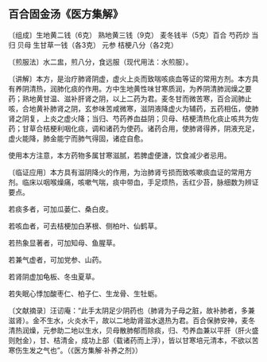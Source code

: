 ## 百合固金汤《医方集解》

〔组成〕生地黄二钱（6克） 熟地黄三钱（9克） 麦冬钱半（5克）百合 芍药炒 当归 贝母 生甘草一钱（各3克） 元参 桔梗八分（各2克）

〔煎服法〕水二盅，煎八分，食远服（现代用法：水煎服）。

〔讲解〕本方，是治疗肺肾阴虚，虚火上炎而致喘咳痰血等证的常用方剂。本方具有养阴清热，润肺化痰的作用。方中生地黄性味甘寒质润，为养阴清肺润燥之要药；熟地黄甘温、滋补肝肾之阴，以上二药为君。麦冬甘而微苦寒，百合润肺止咳，合地黄补肺肾之阴，玄参味苦咸微寒，滋阴液降虚火为辅药，五药相伍，使肺肾之阴复，上炎之虚火降；当归、芍药养血益阴；贝母、桔梗清热化痰止咳共为佐药；甘草合桔梗利咽化痰，调和诸药为使药。诸药合用，使肺肾得养，阴液充足，虚火能降，肺金能宁而肺气得固，诸症自愈。

使用本方注意，本方药物多属甘寒滋腻，若脾虚便溏，饮食减少者忌用。

〔临证应用〕本方具有滋阴降火的作用，为治肺肾亏损而致咳嗽痰血证的常用方剂。临床以咽喉燥痛，咳嗽气喘，痰中带血，手足烦热，舌红少苔，脉细数为辨证要点。

若痰多者，可加瓜蒌仁、桑白皮。

若咳血者，可去桔梗加白茅根、侧柏叶、仙鹤草。

若热象显著者，可加知母、鱼腥草。

若兼气虚者，可加党参、山药。

若肾阴虚加龟板、冬虫夏草。

若失眠心悸加酸枣仁、柏子仁、生龙骨、生牡蛎。

〔文献摘录〕汪讱庵：“此手太阴足少阴药也（肺肾为子母之脏，故补肺者，多兼滋肾）。金不生水，火炎水干，故以二地助肾滋水退热为君。百合保肺安神，麦冬清热润燥，元参助二地以生水，贝母散肺郁而除痰，归、芍养血兼以平肝（肝火盛则尅金），甘、桔清金，成功上部（载诸药而上浮），皆以甘寒培元清本，不欲以苦寒伤生发之气也”。（《医方集解·补养之剂》）
